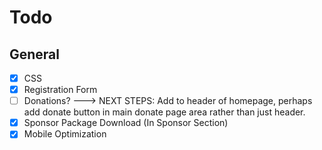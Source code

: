 # Todo

## General
- [X] CSS
- [X] Registration Form
- [ ] Donations?
      ---> NEXT STEPS: Add to header of homepage, perhaps add donate button in main donate page area rather than just header.
- [X] Sponsor Package Download (In Sponsor Section)
- [X] Mobile Optimization
